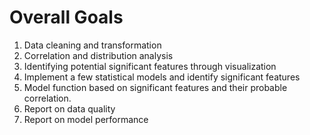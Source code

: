 # Overall Goals
1. Data cleaning and transformation
2. Correlation and distribution analysis
3. Identifying potential significant features through visualization
4. Implement a few statistical models and identify significant features
5. Model function based on significant features and their probable correlation.
6. Report on data quality
7. Report on model performance